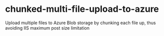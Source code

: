 chunked-multi-file-upload-to-azure
==================================

Upload multiple files to Azure Blob storage by chunking each file up, thus avoiding IIS maximum post size limitation
